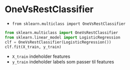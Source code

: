 # OneVsRestClassifier
- `from sklearn.multiclass import OneVsRestClassifier`

```python
from sklearn.multiclass import OneVsRestClassifier
from sklearn.linear_model import LogisticRegression
clf = OneVsRestClassifier(LogisticRegression())
clf.fit(X_train, y_train)
```
- `X_train` indeholder features
- `y_train` indeholder labels som passer til features
